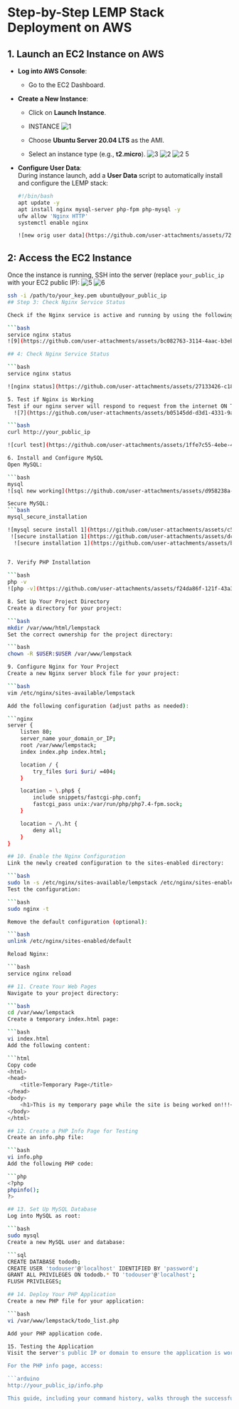 # Step-by-Step LEMP Stack Deployment on AWS 

## 1. Launch an EC2 Instance on AWS

- **Log into AWS Console**:
  - Go to the EC2 Dashboard.
  
- **Create a New Instance**:
  - Click on **Launch Instance**.
  - INSTANCE
    ![1](https://github.com/user-attachments/assets/c1883b80-c9d9-4e91-bc10-377d1d06b029)

  - Choose **Ubuntu Server 20.04 LTS** as the AMI.
    
  - Select an instance type (e.g., **t2.micro**).
  ![3](https://github.com/user-attachments/assets/70c9f5fa-7aa2-4b7b-8a37-4f463c357f86)
![2](https://github.com/user-attachments/assets/abfb20bf-4b3b-4446-91b7-abdc94386448)
![2 5](https://github.com/user-attachments/assets/ebe0edf6-f4d1-4c67-ab06-d22b21c24f7c)

- **Configure User Data**:  
  During instance launch, add a **User Data** script to automatically install and configure the LEMP stack:

  ```bash
  #!/bin/bash
  apt update -y
  apt install nginx mysql-server php-fpm php-mysql -y
  ufw allow 'Nginx HTTP'
  systemctl enable nginx
  
  ![new orig user data](https://github.com/user-attachments/assets/7211e49e-f928-437d-8f9d-8c410274beb0)

## 2: Access the EC2 Instance

Once the instance is running, SSH into the server (replace `your_public_ip` with your EC2 public IP):
![5](https://github.com/user-attachments/assets/d12ce4a7-87d4-4bd7-849f-f39d5ed557b6)
![6](https://github.com/user-attachments/assets/c7123673-7e4b-42fc-9eb6-dfd4247ccb07)

```bash
ssh -i /path/to/your_key.pem ubuntu@your_public_ip
## Step 3: Check Nginx Service Status

Check if the Nginx service is active and running by using the following command:

```bash
service nginx status
![9](https://github.com/user-attachments/assets/bc082763-3114-4aac-b3eb-5bf6c9281d64)

## 4: Check Nginx Service Status

```bash
service nginx status

![nginx status](https://github.com/user-attachments/assets/27133426-c189-47a7-82e0-9e25e1cfcd5e)

5. Test if Nginx is Working
Test if our nginx server will respond to request from the internet ON THE BROWSER
  ![7](https://github.com/user-attachments/assets/b05145dd-d3d1-4331-9a2b-dd23cd13178a)

```bash
curl http://your_public_ip

![curl test](https://github.com/user-attachments/assets/1ffe7c55-4ebe-46e9-bffe-e42f6459f0fd)

6. Install and Configure MySQL
Open MySQL:

```bash
mysql
![sql new working](https://github.com/user-attachments/assets/d958238a-6f52-4b71-a645-7af3f9f9e1a7)

Secure MySQL:
```bash
mysql_secure_installation

![mysql secure install 1](https://github.com/user-attachments/assets/c5dd7e6e-0b7c-4576-99e2-fa65ae8e0931)
 ![secure installation 1](https://github.com/user-attachments/assets/dc3a77d6-5e6f-4d93-ab63-76f0bfc988ee)
  ![secure installation 1](https://github.com/user-attachments/assets/b00df515-6625-4f1c-8b9e-0e3d9ef49f4c)


7. Verify PHP Installation
 
```bash
php -v
![php -v](https://github.com/user-attachments/assets/f24da86f-121f-43a3-bf38-2bc270aa2b2a)

8. Set Up Your Project Directory
Create a directory for your project:

```bash
mkdir /var/www/html/lempstack
Set the correct ownership for the project directory:

```bash
chown -R $USER:$USER /var/www/lempstack

9. Configure Nginx for Your Project
Create a new Nginx server block file for your project:

```bash
vim /etc/nginx/sites-available/lempstack

Add the following configuration (adjust paths as needed):

```nginx
server {
    listen 80;
    server_name your_domain_or_IP;
    root /var/www/lempstack;
    index index.php index.html;

    location / {
        try_files $uri $uri/ =404;
    }

    location ~ \.php$ {
        include snippets/fastcgi-php.conf;
        fastcgi_pass unix:/var/run/php/php7.4-fpm.sock;
    }

    location ~ /\.ht {
        deny all;
    }
}

## 10. Enable the Nginx Configuration
Link the newly created configuration to the sites-enabled directory:

```bash
sudo ln -s /etc/nginx/sites-available/lempstack /etc/nginx/sites-enabled/
Test the configuration:

```bash
sudo nginx -t

Remove the default configuration (optional):

```bash
unlink /etc/nginx/sites-enabled/default

Reload Nginx:

```bash
service nginx reload

## 11. Create Your Web Pages
Navigate to your project directory:

```bash
cd /var/www/lempstack
Create a temporary index.html page:

```bash
vi index.html
Add the following content:

```html
Copy code
<html>
<head>
    <title>Temporary Page</title>
</head>
<body>
    <h1>This is my temporary page while the site is being worked on!!!</h1>
</body>
</html>

## 12. Create a PHP Info Page for Testing
Create an info.php file:

```bash
vi info.php
Add the following PHP code:

```php
<?php
phpinfo();
?>

## 13. Set Up MySQL Database
Log into MySQL as root:

```bash
sudo mysql
Create a new MySQL user and database:

```sql
CREATE DATABASE tododb;
CREATE USER 'todouser'@'localhost' IDENTIFIED BY 'password';
GRANT ALL PRIVILEGES ON tododb.* TO 'todouser'@'localhost';
FLUSH PRIVILEGES;

## 14. Deploy Your PHP Application
Create a new PHP file for your application:

```bash
vi /var/www/lempstack/todo_list.php

Add your PHP application code.

15. Testing the Application
Visit the server's public IP or domain to ensure the application is working.

For the PHP info page, access:

```arduino
http://your_public_ip/info.php

This guide, including your command history, walks through the successful setup and deployment of a LEMP stack on AWS using Nginx, MySQL, PHP, and steps to create and configure a project directory.
